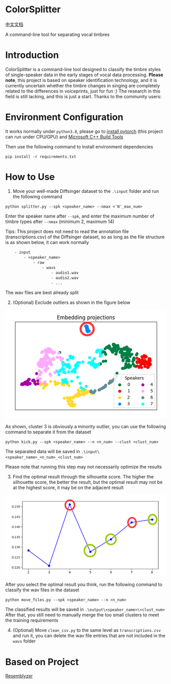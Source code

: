 # ColorSplitter

[中文文档](README_CN.MD)

A command-line tool for separating vocal timbres

# Introduction

ColorSplitter is a command-line tool designed to classify the timbre styles of single-speaker data in the early stages of vocal data processing. **Please note**, this project is based on speaker identification technology, and it is currently uncertain whether the timbre changes in singing are completely related to the differences in voiceprints, just for fun :) The research in this field is still lacking, and this is just a start. Thanks to the community users:

# Environment Configuration

It works normally under `python3.8`, please go to [install pytorch](https://pytorch.org/) (this project can run under CPU/GPU) and [Microsoft C++ Build Tools](https://visualstudio.microsoft.com/visual-cpp-build-tools/)

Then use the following command to install environment dependencies

```
pip install -r requirements.txt
```

# How to Use

1. Move your well-made Diffsinger dataset to the `.\input` folder and run the following command

```
python splitter.py --spk <speaker_name> --nmax <'N'_max_num>
```

Enter the speaker name after `--spk`, and enter the maximum number of timbre types after `--nmax` (minimum 2, maximum 14)

Tips: This project does not need to read the annotation file (transcriptions.csv) of the Diffsinger dataset, so as long as the file structure is as shown below, it can work normally
```
    - input
        - <speaker_name>
            - raw
                - wavs
                    - audio1.wav
                    - audio2.wav
                    - ...
```
The wav files are best already split

2. (Optional) Exclude outliers as shown in the figure below

![kick](IMG/{68AAFB0D-E298-4087-B041-3593260314AC}.png)

As shown, cluster 3 is obviously a minority outlier, you can use the following command to separate it from the dataset
```
python kick.py --spk <speaker_name> --n <n_num> --clust <clust_num>
```
The separated data will be saved in `.\input\<speaker_name>_<n_num>_<clust_num>`

Please note that running this step may not necessarily optimize the results

3. Find the optimal result through the silhouette score. The higher the silhouette score, the better the result, but the optimal result may not be at the highest score, it may be on the adjacent result

![scores](IMG/{6BDE2B2B-3C7A-4de5-90E8-C55DB1FC18C0}.png)

After you select the optimal result you think, run the following command to classify the wav files in the dataset
```
python move_files.py --spk <speaker_name> --n <n_num>
```
The classified results will be saved in `.\output\<speaker_name>\<clust_num>`
After that, you still need to manually merge the too small clusters to meet the training requirements


4. (Optional) Move `clean_csv.py` to the same level as `transcriptions.csv` and run it, you can delete the wav file entries that are not included in the `wavs` folder


# Based on Project

[Resemblyzer](https://github.com/resemble-ai/Resemblyzer/)
